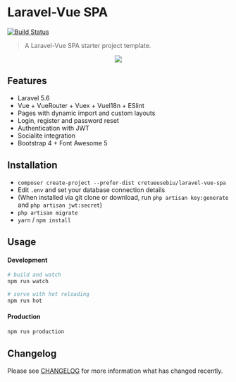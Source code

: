 # Laravel-Vue SPA 

<a href="https://github.com/jjdelarosa/laravelspa"><img src="https://github.com/jjdelarosa/laravelspa/laravel-vue-spa.svg?branch=master" alt="Build Status"></a>

> A Laravel-Vue SPA starter project template.

<p align="center">
<img src="https://i.imgur.com/NHFTsGt.png">
</p>

## Features

- Laravel 5.6 
- Vue + VueRouter + Vuex + VueI18n + ESlint
- Pages with dynamic import and custom layouts
- Login, register and password reset
- Authentication with JWT
- Socialite integration
- Bootstrap 4 + Font Awesome 5

## Installation

- `composer create-project --prefer-dist cretueusebiu/laravel-vue-spa`
- Edit `.env` and set your database connection details
- (When installed via git clone or download, run `php artisan key:generate` and `php artisan jwt:secret`)
- `php artisan migrate`
- `yarn` / `npm install`

## Usage

#### Development

```bash
# build and watch
npm run watch

# serve with hot reloading
npm run hot
```

#### Production

```bash
npm run production
```

## Changelog

Please see [CHANGELOG](CHANGELOG.md) for more information what has changed recently.